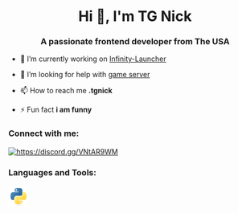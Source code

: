 <h1 align="center">Hi 👋, I'm TG Nick</h1>
<h3 align="center">A passionate frontend developer from The USA</h3>

- 🔭 I’m currently working on [Infinity-Launcher](https://github.com/TGNick/Infinity-Launcher)

- 🤝 I’m looking for help with [game server](https://github.com/TGNick/game-server)

- 📫 How to reach me **.tgnick**

- ⚡ Fun fact **i am funny**

<h3 align="left">Connect with me:</h3>
<p align="left">
<a href="https://discord.gg/https://discord.gg/VNtAR9WM" target="blank"><img align="center" src="https://raw.githubusercontent.com/rahuldkjain/github-profile-readme-generator/master/src/images/icons/Social/discord.svg" alt="https://discord.gg/VNtAR9WM" height="30" width="40" /></a>
</p>

<h3 align="left">Languages and Tools:</h3>
<p align="left"> <a href="https://www.python.org" target="_blank" rel="noreferrer"> <img src="https://raw.githubusercontent.com/devicons/devicon/master/icons/python/python-original.svg" alt="python" width="40" height="40"/> </a> </p>
